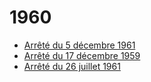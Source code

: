# 1960

- [Arrêté du 5 décembre 1961](arrete-du-5-decembre-1961)
- [Arrêté du 17 décembre 1959](arrete-du-17-decembre-1959)
- [Arrêté du 26 juillet 1961](arrete-du-26-juillet-1961)
